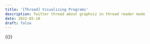 ```yaml
---
title: '[Thread] Visualizing Programs'
description: Twitter thread about graphviz in thread reader mode
date: 2022-05-10
draft: false
---
```


{{<threadreader end="1386086808216244228">}}
